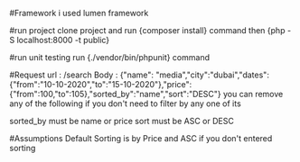 #Framework
i used lumen framework

#run project
clone project and run {composer install} command then  {php -S localhost:8000 -t public}

#run unit testing
run {./vendor/bin/phpunit} command


#Request
url : /search
Body : {"name": "media","city":"dubai","dates":{"from":"10-10-2020","to":"15-10-2020"},"price":{"from":100,"to":105},"sorted_by":"name","sort":"DESC"}
you can remove any of the following if you don't need to filter by any one of its

sorted_by must be name or price
sort must be ASC or DESC


#Assumptions
Default Sorting is by Price and ASC if you don't entered sorting


